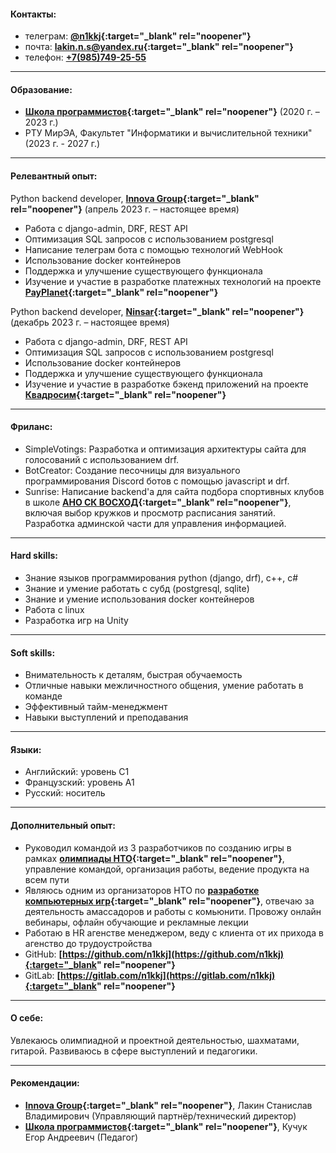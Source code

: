 #### Контакты:

- телеграм: **[@n1kkj](https://t.me/n1kkj){:target="_blank" rel="noopener"}**
- почта: **[lakin.n.s@yandex.ru](mailto:lakin.n.s@yandex.ru){:target="_blank" rel="noopener"}**
- телефон: **[+7(985)749-25-55](tel:+7-985-749-25-55)**
  <div class="mob"><ul><li><a href="vcard.vcf">сохранить контакт</a></li></ul></div>

---
#### Образование:
- **[Школа программистов](https://informatics.ru/branches/prospektmira/?utm_medium=maps&utm_source=yamaps&ysclid=lqqk4zzk0897294546){:target="_blank" rel="noopener"}**
 (2020 г. – 2023 г.)
- РТУ МирЭА, Факультет "Информатики и вычислительной техники" (2023 г. - 2027 г.)

---
#### Релевантный опыт:

Python backend developer, **[Innova Group](https://innovacompanies.com/){:target="_blank" rel="noopener"}** (апрель 2023 г. – настоящее время)
- Работа с django-admin, DRF, REST API
- Оптимизация SQL запросов с использованием postgresql
- Написание телеграм бота с помощью технологий WebHook
- Использование docker контейнеров
- Поддержка и улучшение существующего функционала
- Изучение и участие в разработке платежных технологий на проекте **[PayPlanet](https://pay-planet.com/){:target="_blank" rel="noopener"}**

Python backend developer, **[Ninsar](https://ninsar.pro/){:target="_blank" rel="noopener"}** (декабрь 2023 г. – настоящее время)
- Работа с django-admin, DRF, REST API
- Оптимизация SQL запросов с использованием postgresql
- Использование docker контейнеров
- Поддержка и улучшение существующего функционала
- Изучение и участие в разработке бэкенд приложений на проекте **[Квадросим](https://xn--80adhqgqmpk.xn--p1ai/){:target="_blank" rel="noopener"}**

---
#### Фриланс:

- SimpleVotings: Разработка и оптимизация архитектуры сайта для голосований с использованием drf.
- BotCreator: Создание песочницы для визуального программирования Discord ботов с помощью javascript и drf.
- Sunrise: Написание backend'а для сайта подбора спортивных клубов в школе **[АНО СК ВОСХОД](https://vk.com/sunrise.russia){:target="_blank" rel="noopener"}**, включая выбор кружков и просмотр расписания занятий. Разработка админской части для управления информацией.

---
#### Hard skills:

- Знание языков программирования python (django, drf), c++, c#
- Знание и умение работать с субд (postgresql, sqlite)
- Знание и умение использования docker контейнеров
- Работа с linux
- Разработка игр на Unity

---
#### Soft skills:

- Внимательность к деталям, быстрая обучаемость
- Отличные навыки межличностного общения, умение работать в команде
- Эффективный тайм-менеджмент
- Навыки выступлений и преподавания

---
#### Языки:
- Английский: уровень C1
- Французский: уровень A1
- Русский: носитель

---
#### Дополнительный опыт:

- Руководил командой из 3 разработчиков по созданию игры в рамках **[олимпиады НТО](https://ntcontest.ru/tracks/nto-school/proekt-sozdaniya-virtualnykh-mirov/razrabotka-komputernih-igr/){:target="_blank" rel="noopener"}**, управление командой, организация работы, ведение продукта на всем пути
- Являюсь одним из организаторов НТО по **[разработке компьютерных игр](https://ntcontest.ru/tracks/nto-school/proekt-sozdaniya-virtualnykh-mirov/razrabotka-komputernih-igr/){:target="_blank" rel="noopener"}**, отвечаю за деятельность амассадоров и работы с комьюнити. Провожу онлайн вебинары, офлайн обучающие и рекламные лекции
- Работаю в HR агенстве менеджером, веду с клиента от их прихода в агенство до трудоустройства
- GitHub: **[https://github.com/n1kkj](https://github.com/n1kkj){:target="_blank" rel="noopener"}**
- GitLab: **[https://gitlab.com/n1kkj](https://gitlab.com/n1kkj){:target="_blank" rel="noopener"}**

---
#### О себе:
Увлекаюсь олимпиадной и проектной деятельностью, шахматами, гитарой. Развиваюсь в сфере выступлений и педагогики.

---
#### Рекомендации:
- **[Innova Group](https://innovacompanies.com/){:target="_blank" rel="noopener"}**, Лакин Станислав Владимирович (Управляющий партнёр/технический директор)
- **[Школа программистов](https://informatics.ru/branches/prospektmira/?utm_medium=maps&utm_source=yamaps&ysclid=lqqk4zzk0897294546){:target="_blank" rel="noopener"}**, Кучук Егор Андреевич (Педагог)
<style>
@media only screen and (max-width: 480px) {
  .pc{
    display: none;
  }
}

@media only screen and (min-width: 480px) {
  .mob{
    display: none;
    font-weight: bold;
  }
}
  
.inner{
    max-width: 800px;
}
</style>
